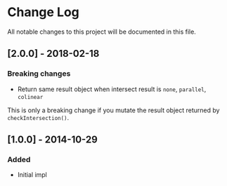 # Change Log

All notable changes to this project will be documented in this file.

## [2.0.0] - 2018-02-18

### Breaking changes

- Return same result object when intersect result is `none`, `parallel`, `colinear`

This is only a breaking change if you mutate the result object returned by `checkIntersection()`.

## [1.0.0] - 2014-10-29

### Added

- Initial impl